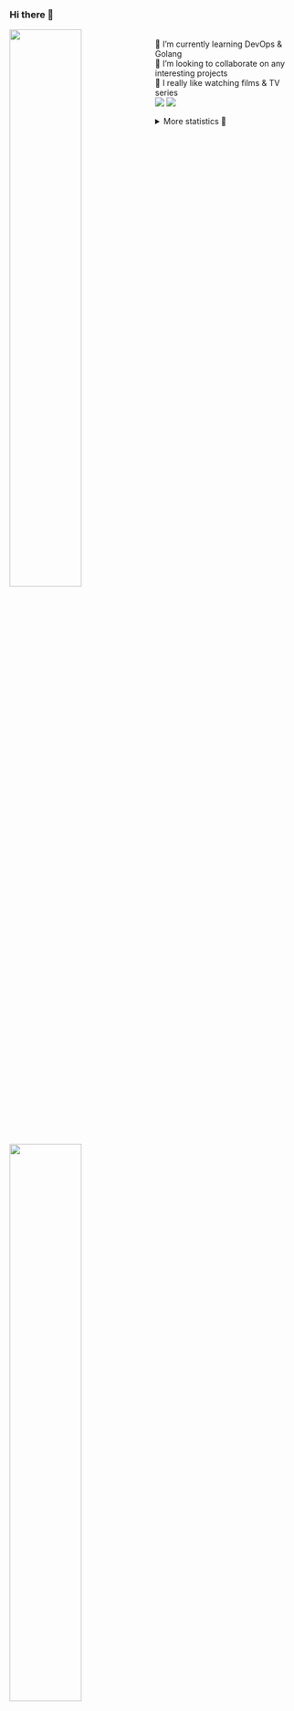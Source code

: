 ### Hi there 👋


[<img align="left" width="50%" src="https://github-readme-stats.vercel.app/api?username=rufusnufus&hide=issues&show_icons=true&count_private=true&theme=transparent&title_color=FF6F40&text_color=FBF9F8&icon_color=F48242&hide_border=true&hide_title=true#gh-dark-mode-only">](https://metrics.lecoq.io/rufusnufus#gh-dark-mode-only)
[<img align="left" width="50%" src="https://github-readme-stats.vercel.app/api?username=rufusnufus&hide=issues&show_icons=true&count_private=true&theme=transparent&title_color=FF6533&text_color=4D4644&icon_color=FF8038&hide_border=true&hide_title=true#gh-light-mode-only">](https://metrics.lecoq.io/rufusnufus#gh-light-mode-only)

<p>
  <br>
  🌱 I’m currently learning DevOps & Golang</br>
  👯 I’m looking to collaborate on any interesting projects</br>
  🎥 I really like watching films & TV series</br>
  <a href="https://linkedin.com/in/rufusnufus"><img src="https://img.shields.io/badge/linkedin-0077B5.svg?style=for-the-badge&logo=linkedin&logoColor=white"/></a>
  <a href="https://t.me/rufusnufus"><img src="https://img.shields.io/badge/-telegram-black?style=for-the-badge&color=blue&logo=telegram"/></a>
</p>

<p text-align="left">
<details>
  <summary>More statistics 👀</summary><br/>

<!--START_SECTION:waka-->
![Code Time](http://img.shields.io/badge/Code%20Time-446%20hrs-blue)

![Profile Views](http://img.shields.io/badge/Profile%20Views-0-blue)

**I'm an Early 🐤** 

```text
🌞 Morning                7328 commits        █████░░░░░░░░░░░░░░░░░░░░   21.78 % 
🌆 Daytime                19573 commits       ███████████████░░░░░░░░░░   58.16 % 
🌃 Evening                5937 commits        ████░░░░░░░░░░░░░░░░░░░░░   17.64 % 
🌙 Night                  815 commits         █░░░░░░░░░░░░░░░░░░░░░░░░   02.42 % 
```
📅 **I'm Most Productive on Monday** 

```text
Monday                   6847 commits        █████░░░░░░░░░░░░░░░░░░░░   20.35 % 
Tuesday                  6412 commits        █████░░░░░░░░░░░░░░░░░░░░   19.05 % 
Wednesday                6693 commits        █████░░░░░░░░░░░░░░░░░░░░   19.89 % 
Thursday                 6119 commits        █████░░░░░░░░░░░░░░░░░░░░   18.18 % 
Friday                   5959 commits        ████░░░░░░░░░░░░░░░░░░░░░   17.71 % 
Saturday                 698 commits         █░░░░░░░░░░░░░░░░░░░░░░░░   02.07 % 
Sunday                   925 commits         █░░░░░░░░░░░░░░░░░░░░░░░░   02.75 % 
```


📊 **This Week I Spent My Time On** 

```text
💬 Programming Languages: 
Other                    8 hrs 58 mins       ███████████████████████░░   92.88 % 
YAML                     21 mins             █░░░░░░░░░░░░░░░░░░░░░░░░   03.64 % 
XML                      6 mins              ░░░░░░░░░░░░░░░░░░░░░░░░░   01.19 % 
TSQL                     4 mins              ░░░░░░░░░░░░░░░░░░░░░░░░░   00.73 % 
Bash                     3 mins              ░░░░░░░░░░░░░░░░░░░░░░░░░   00.63 % 

🔥 Editors: 
iTerm2                   8 hrs 58 mins       ███████████████████████░░   92.88 % 
VS Code                  41 mins             ██░░░░░░░░░░░░░░░░░░░░░░░   07.12 % 
```

**I Mostly Code in Java** 

```text
Python                   19 repos            ███░░░░░░░░░░░░░░░░░░░░░░   12.93 % 
Smarty                   12 repos            ██░░░░░░░░░░░░░░░░░░░░░░░   08.16 % 
HCL                      7 repos             █░░░░░░░░░░░░░░░░░░░░░░░░   04.76 % 
HTML                     4 repos             █░░░░░░░░░░░░░░░░░░░░░░░░   02.72 % 
Mustache                 3 repos             █░░░░░░░░░░░░░░░░░░░░░░░░   02.04 % 
```




 Last Updated on 26/08/2023 00:55:48 UTC
<!--END_SECTION:waka-->

</details>
</p>
